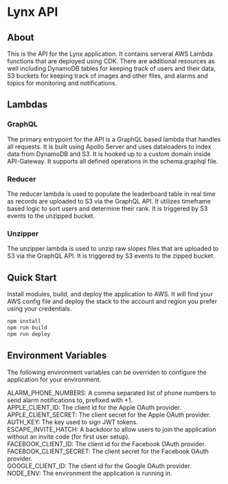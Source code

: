 # Lynx API

## About

This is the API for the Lynx application. It contains serveral AWS Lambda functions that are deployed using CDK. There are additional resources as well including DynamoDB tables for keeping track of users and their data, S3 buckets for keeping track of images and other files, and alarms and topics for monitoring and notifications.

## Lambdas

### GraphQL

The primary entrypoint for the API is a GraphQL based lambda that handles all requests. It is built using Apollo Server and uses dataloaders to index data from DynamoDB and S3. It is hooked up to a custom domain inside API-Gateway. It supports all defined operations in the schema.graphql file.

### Reducer

The reducer lambda is used to populate the leaderboard table in real time as records are uploaded to S3 via the GraphQL API. It utilizes timeframe based logic to sort users and determine their rank. It is triggered by S3 events to the unzipped bucket.

### Unzipper

The unzipper lambda is used to unzip raw slopes files that are uploaded to S3 via the GraphQL API. It is triggered by S3 events to the zipped bucket.

## Quick Start

Install modules, build, and deploy the application to AWS. It will find your AWS config file and deploy the stack to the account and region you prefer using your credentials.

```bash
npm install
npm run build
npm run deploy
```

## Environment Variables

The following environment variables can be overriden to configure the application for your environment.

ALARM_PHONE_NUMBERS: A comma separated list of phone numbers to send alarm notifications to, prefixed with +1.  
APPLE_CLIENT_ID: The client id for the Apple OAuth provider.  
APPLE_CLIENT_SECRET: The client secret for the Apple OAuth provider.  
AUTH_KEY: The key used to sign JWT tokens.  
ESCAPE_INVITE_HATCH: A backdoor to allow users to join the application without an invite code (for first user setup).  
FACEBOOK_CLIENT_ID: The client id for the Facebook OAuth provider.  
FACEBOOK_CLIENT_SECRET: The client secret for the Facebook OAuth provider.  
GOOGLE_CLIENT_ID: The client id for the Google OAuth provider.  
NODE_ENV: The environment the application is running in.  
